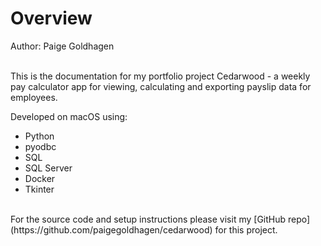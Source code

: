 # Overview
Author: Paige Goldhagen

<br>
This is the documentation for my portfolio project Cedarwood - a weekly pay calculator app for viewing, calculating and exporting payslip data for employees.

Developed on macOS using:

- Python
- pyodbc
- SQL
- SQL Server
- Docker
- Tkinter

<br>
For the source code and setup instructions please visit my [GitHub repo](https://github.com/paigegoldhagen/cedarwood) for this project.